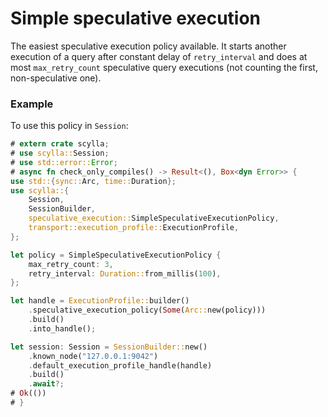 # Simple speculative execution

The easiest speculative execution policy available.  It starts another
execution of a query after constant delay of `retry_interval` and does at most
`max_retry_count` speculative query executions (not counting the first,
non-speculative one).

### Example
To use this policy in `Session`:
```rust
# extern crate scylla;
# use scylla::Session;
# use std::error::Error;
# async fn check_only_compiles() -> Result<(), Box<dyn Error>> {
use std::{sync::Arc, time::Duration};
use scylla::{
    Session,
    SessionBuilder,
    speculative_execution::SimpleSpeculativeExecutionPolicy,
    transport::execution_profile::ExecutionProfile,
};

let policy = SimpleSpeculativeExecutionPolicy {
    max_retry_count: 3,
    retry_interval: Duration::from_millis(100),
};

let handle = ExecutionProfile::builder()
    .speculative_execution_policy(Some(Arc::new(policy)))
    .build()
    .into_handle();

let session: Session = SessionBuilder::new()
    .known_node("127.0.0.1:9042")
    .default_execution_profile_handle(handle)
    .build()
    .await?;
# Ok(())
# }
```
